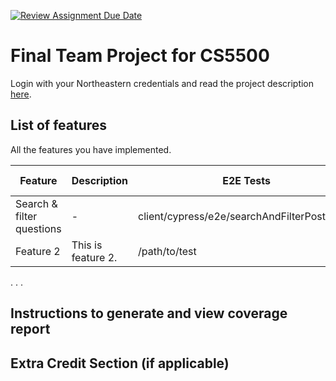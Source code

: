 [![Review Assignment Due Date](https://classroom.github.com/assets/deadline-readme-button-24ddc0f5d75046c5622901739e7c5dd533143b0c8e959d652212380cedb1ea36.svg)](https://classroom.github.com/a/37vDen4S)

# Final Team Project for CS5500

Login with your Northeastern credentials and read the project description [here](https://northeastern-my.sharepoint.com/:w:/g/personal/j_mitra_northeastern_edu/ETUqq9jqZolOr0U4v-gexHkBbCTAoYgTx7cUc34ds2wrTA?e=URQpeI).

## List of features

All the features you have implemented.

| Feature                   | Description        | E2E Tests                                     | Component Tests | Jest Tests   |
| ------------------------- | ------------------ | --------------------------------------------- | --------------- | ------------ |
| Search & filter questions | -                  | client/cypress/e2e/searchAndFilterPosts.cy.js | path/to/test    | path/to/test |
| Feature 2                 | This is feature 2. | /path/to/test                                 | path/to/test    | path/to/test |

. . .

## Instructions to generate and view coverage report

## Extra Credit Section (if applicable)
